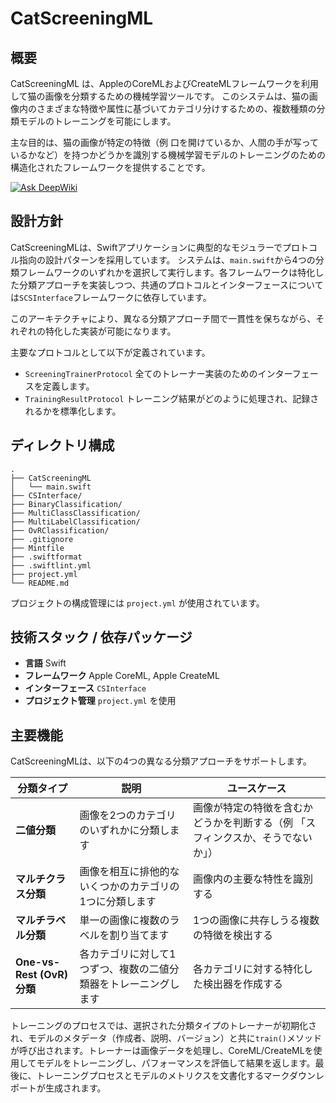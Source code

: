 # CatScreeningML

## 概要

CatScreeningML は、AppleのCoreMLおよびCreateMLフレームワークを利用して猫の画像を分類するための機械学習ツールです。
このシステムは、猫の画像内のさまざまな特徴や属性に基づいてカテゴリ分けするための、複数種類の分類モデルのトレーニングを可能にします。

主な目的は、猫の画像が特定の特徴（例 口を開けているか、人間の手が写っているかなど）を持つかどうかを識別する機械学習モデルのトレーニングのための構造化されたフレームワークを提供することです。

<a href="https://deepwiki.com/terrio32/cat-screening-ml"><img src="https://deepwiki.com/badge.svg" alt="Ask DeepWiki"></a>

## 設計方針

CatScreeningMLは、Swiftアプリケーションに典型的なモジュラーでプロトコル指向の設計パターンを採用しています。
システムは、`main.swift`から4つの分類フレームワークのいずれかを選択して実行します。各フレームワークは特化した分類アプローチを実装しつつ、共通のプロトコルとインターフェースについては`SCSInterface`フレームワークに依存しています。

このアーキテクチャにより、異なる分類アプローチ間で一貫性を保ちながら、それぞれの特化した実装が可能になります。

主要なプロトコルとして以下が定義されています。
*   `ScreeningTrainerProtocol` 全てのトレーナー実装のためのインターフェースを定義します。
*   `TrainingResultProtocol` トレーニング結果がどのように処理され、記録されるかを標準化します。

## ディレクトリ構成

```
.
├── CatScreeningML
│   └── main.swift
├── CSInterface/
├── BinaryClassification/
├── MultiClassClassification/
├── MultiLabelClassification/
├── OvRClassification/
├── .gitignore
├── Mintfile
├── .swiftformat
├── .swiftlint.yml
├── project.yml
└── README.md
```

プロジェクトの構成管理には `project.yml` が使用されています。

## 技術スタック / 依存パッケージ

*   **言語** Swift
*   **フレームワーク** Apple CoreML, Apple CreateML
*   **インターフェース** `CSInterface`
*   **プロジェクト管理** `project.yml` を使用

## 主要機能

CatScreeningMLは、以下の4つの異なる分類アプローチをサポートします。

| 分類タイプ                  | 説明                                                                 | ユースケース                                                                   |
| --------------------------- | -------------------------------------------------------------------- | ------------------------------------------------------------------------------ |
| **二値分類**                | 画像を2つのカテゴリのいずれかに分類します                            | 画像が特定の特徴を含むかどうかを判断する（例 「スフィンクスか、そうでないか」）         |
| **マルチクラス分類**          | 画像を相互に排他的ないくつかのカテゴリの1つに分類します                | 画像内の主要な特性を識別する                                                     |
| **マルチラベル分類**          | 単一の画像に複数のラベルを割り当てます                                 | 1つの画像に共存しうる複数の特徴を検出する                                        |
| **One-vs-Rest (OvR) 分類** | 各カテゴリに対して1つずつ、複数の二値分類器をトレーニングします        | 各カテゴリに対する特化した検出器を作成する                                       |

トレーニングのプロセスでは、選択された分類タイプのトレーナーが初期化され、モデルのメタデータ（作成者、説明、バージョン）と共に`train()`メソッドが呼び出されます。トレーナーは画像データを処理し、CoreML/CreateMLを使用してモデルをトレーニングし、パフォーマンスを評価して結果を返します。最後に、トレーニングプロセスとモデルのメトリクスを文書化するマークダウンレポートが生成されます。